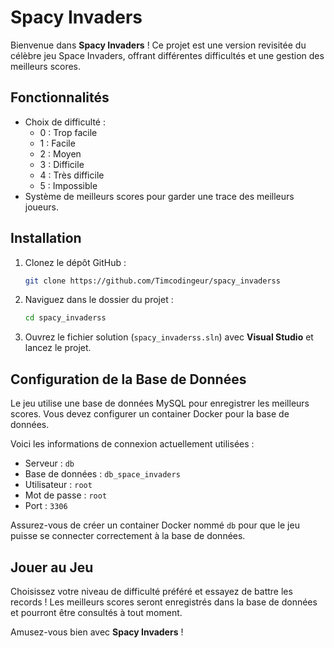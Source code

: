 # Spacy Invaders

Bienvenue dans **Spacy Invaders** ! Ce projet est une version revisitée du célèbre jeu Space Invaders, offrant différentes difficultés et une gestion des meilleurs scores.

## Fonctionnalités
- Choix de difficulté :
  - 0 : Trop facile
  - 1 : Facile
  - 2 : Moyen
  - 3 : Difficile
  - 4 : Très difficile
  - 5 : Impossible
- Système de meilleurs scores pour garder une trace des meilleurs joueurs.

## Installation

1. Clonez le dépôt GitHub :
   ```bash
   git clone https://github.com/Timcodingeur/spacy_invaderss
   ```

2. Naviguez dans le dossier du projet :
   ```bash
   cd spacy_invaderss
   ```

3. Ouvrez le fichier solution (`spacy_invaderss.sln`) avec **Visual Studio** et lancez le projet.

## Configuration de la Base de Données
Le jeu utilise une base de données MySQL pour enregistrer les meilleurs scores. Vous devez configurer un container Docker pour la base de données.

Voici les informations de connexion actuellement utilisées :
- Serveur : `db`
- Base de données : `db_space_invaders`
- Utilisateur : `root`
- Mot de passe : `root`
- Port : `3306`

Assurez-vous de créer un container Docker nommé `db` pour que le jeu puisse se connecter correctement à la base de données.

## Jouer au Jeu
Choisissez votre niveau de difficulté préféré et essayez de battre les records ! Les meilleurs scores seront enregistrés dans la base de données et pourront être consultés à tout moment.

Amusez-vous bien avec **Spacy Invaders** !

